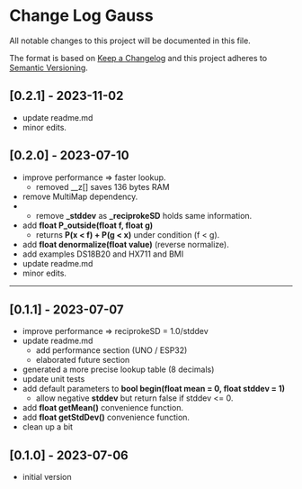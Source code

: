 # Change Log Gauss

All notable changes to this project will be documented in this file.

The format is based on [Keep a Changelog](http://keepachangelog.com/)
and this project adheres to [Semantic Versioning](http://semver.org/).


## [0.2.1] - 2023-11-02
- update readme.md
- minor edits.


## [0.2.0] - 2023-07-10
- improve performance => faster lookup.
  - removed __z[] saves 136 bytes RAM
- remove MultiMap dependency.
- - remove **\_stddev** as **\_reciprokeSD** holds same information.
- add **float P_outside(float f, float g)** 
  - returns **P(x < f) + P(g < x)** under condition (f < g).
- add **float denormalize(float value)** (reverse normalize).
- add examples DS18B20 and HX711 and BMI
- update readme.md
- minor edits.

----

## [0.1.1] - 2023-07-07
- improve performance => reciprokeSD = 1.0/stddev
- update readme.md
  - add performance section (UNO / ESP32)
  - elaborated future section
- generated a more precise lookup table (8 decimals)
- update unit tests
- add default parameters to **bool begin(float mean = 0, float stddev = 1)**
  - allow negative **stddev** but return false if stddev <= 0.
- add **float getMean()** convenience function.
- add **float getStdDev()** convenience function.
- clean up a bit

## [0.1.0] - 2023-07-06
- initial version


